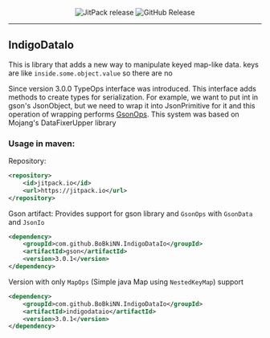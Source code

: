 <p align="center">
<img style="align: center" 
src="https://jitpack.io/v/BoBkiNN/IndigoDataIo.svg" alt="JitPack release">
<img alt="GitHub Release" 
src="https://img.shields.io/github/v/release/BoBkiNN/IndigoDataIO">
</p>

---
## IndigoDataIo

This is library that adds a new way to manipulate keyed map-like data.
keys are like `inside.some.object.value` so there are no

Since version 3.0.0 TypeOps interface was introduced.
This interface adds methods to create types for serialization.
For example, we want to put int in gson's JsonObject, 
but we need to wrap it into JsonPrimitive for it and this operation of wrapping performs 
[GsonOps](indigodataio-gson/src/main/java/xyz/bobkinn/indigodataio/gson/GsonOps.java).
This system was based on Mojang's DataFixerUpper library

### Usage in maven:
Repository:
```xml
<repository>
    <id>jitpack.io</id>
    <url>https://jitpack.io</url>
</repository>
```

Gson artifact: Provides support for gson library and `GsonOps` with `GsonData` and `JsonIo`
```xml
<dependency>
    <groupId>com.github.BoBkiNN.IndigoDataIo</groupId>
    <artifactId>gson</artifactId>
    <version>3.0.1</version>
</dependency>
```
Version with only `MapOps` (Simple java Map using `NestedKeyMap`) support
```xml
<dependency>
    <groupId>com.github.BoBkiNN.IndigoDataIo</groupId>
    <artifactId>indigodataio</artifactId>
    <version>3.0.1</version>
</dependency>
```
